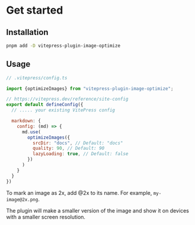 # Get started

## Installation

```bash
pnpm add -D vitepress-plugin-image-optimize
```

## Usage

```js
// .vitepress/config.ts

import {optimizeImages} from "vitepress-plugin-image-optimize";

// https://vitepress.dev/reference/site-config
export default defineConfig({
  // ..... your existing VitePress config

  markdown: {
    config: (md) => {
      md.use(
        optimizeImages({
          srcDir: "docs", // Default: "docs"
          quality: 90, // Default: 90
          lazyLoading: true, // Default: false
        })
      )
    }
  }
})
```

To mark an image as 2x, add @2x to its name. For example, `my-image@2x.png`.

The plugin will make a smaller version of the image and show it on devices with a smaller screen resolution.
